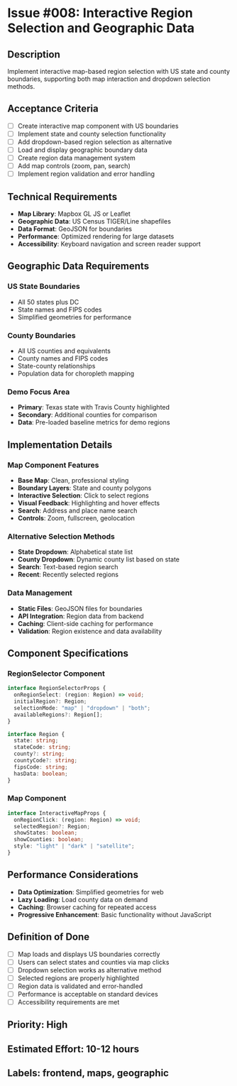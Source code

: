 # Issue #008: Interactive Region Selection and Geographic Data

## Description
Implement interactive map-based region selection with US state and county boundaries, supporting both map interaction and dropdown selection methods.

## Acceptance Criteria
- [ ] Create interactive map component with US boundaries
- [ ] Implement state and county selection functionality
- [ ] Add dropdown-based region selection as alternative
- [ ] Load and display geographic boundary data
- [ ] Create region data management system
- [ ] Add map controls (zoom, pan, search)
- [ ] Implement region validation and error handling

## Technical Requirements
- **Map Library**: Mapbox GL JS or Leaflet
- **Geographic Data**: US Census TIGER/Line shapefiles
- **Data Format**: GeoJSON for boundaries
- **Performance**: Optimized rendering for large datasets
- **Accessibility**: Keyboard navigation and screen reader support

## Geographic Data Requirements

### US State Boundaries
- All 50 states plus DC
- State names and FIPS codes
- Simplified geometries for performance

### County Boundaries
- All US counties and equivalents
- County names and FIPS codes
- State-county relationships
- Population data for choropleth mapping

### Demo Focus Area
- **Primary**: Texas state with Travis County highlighted
- **Secondary**: Additional counties for comparison
- **Data**: Pre-loaded baseline metrics for demo regions

## Implementation Details

### Map Component Features
- **Base Map**: Clean, professional styling
- **Boundary Layers**: State and county polygons
- **Interactive Selection**: Click to select regions
- **Visual Feedback**: Highlighting and hover effects
- **Search**: Address and place name search
- **Controls**: Zoom, fullscreen, geolocation

### Alternative Selection Methods
- **State Dropdown**: Alphabetical state list
- **County Dropdown**: Dynamic county list based on state
- **Search**: Text-based region search
- **Recent**: Recently selected regions

### Data Management
- **Static Files**: GeoJSON files for boundaries
- **API Integration**: Region data from backend
- **Caching**: Client-side caching for performance
- **Validation**: Region existence and data availability

## Component Specifications

### RegionSelector Component
```typescript
interface RegionSelectorProps {
  onRegionSelect: (region: Region) => void;
  initialRegion?: Region;
  selectionMode: "map" | "dropdown" | "both";
  availableRegions?: Region[];
}

interface Region {
  state: string;
  stateCode: string;
  county?: string;
  countyCode?: string;
  fipsCode: string;
  hasData: boolean;
}
```

### Map Component
```typescript
interface InteractiveMapProps {
  onRegionClick: (region: Region) => void;
  selectedRegion?: Region;
  showStates: boolean;
  showCounties: boolean;
  style: "light" | "dark" | "satellite";
}
```

## Performance Considerations
- **Data Optimization**: Simplified geometries for web
- **Lazy Loading**: Load county data on demand
- **Caching**: Browser caching for repeated access
- **Progressive Enhancement**: Basic functionality without JavaScript

## Definition of Done
- [ ] Map loads and displays US boundaries correctly
- [ ] Users can select states and counties via map clicks
- [ ] Dropdown selection works as alternative method
- [ ] Selected regions are properly highlighted
- [ ] Region data is validated and error-handled
- [ ] Performance is acceptable on standard devices
- [ ] Accessibility requirements are met

## Priority: High
## Estimated Effort: 10-12 hours
## Labels: frontend, maps, geographic
